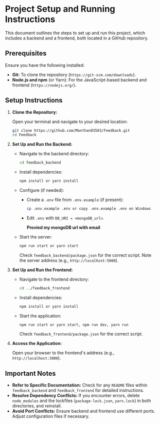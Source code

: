 # Project Setup and Running Instructions

This document outlines the steps to set up and run this project, which includes a backend and a frontend, both located in a GitHub repository.

## Prerequisites

Ensure you have the following installed:

* **Git:** To clone the repository (`https://git-scm.com/downloads`).
* **Node.js and npm** (or Yarn): For the JavaScript-based backend and frontend (`https://nodejs.org/`).

## Setup Instructions

1.  **Clone the Repository:**

    Open your terminal and navigate to your desired location:

    ```bash
    git clone https://github.com/Manthan03583/Feedback.git
    cd Feedback
    ```

2.  **Set Up and Run the Backend:**

    * Navigate to the backend directory:

        ```bash
        cd feedback_backend
        ```

    * Install dependencies:

        ```bash
        npm install or yarn install
        ```

    * Configure (if needed):

        * Create a `.env` file from `.env.example` (if present):

            ```bash
            cp .env.example .env or copy .env.example .env on Windows
            ```

        * Edit `.env` with `DB_URI = <mongoDB_url>`. 
            
            **Provied my mongoDB url with email** 

    * Start the server:

        ```bash
        npm run start or yarn start
        ```

        Check `feedback_backend/package.json` for the correct script. Note the server address (e.g., `http://localhost:5000`).

3.  **Set Up and Run the Frontend:**

    * Navigate to the frontend directory:

        ```bash
        cd ../feedback_frontend
        ```

    * Install dependencies:

        ```bash
        npm install or yarn install
        ```

    * Start the application:

        ```bash
        npm run start or yarn start, npm run dev, yarn run
        ```

        Check `feedback_frontend/package.json` for the correct script.

4.  **Access the Application:**

    Open your browser to the frontend's address (e.g., `http://localhost:3000`).

## Important Notes

* **Refer to Specific Documentation:** Check for any `README` files within `feedback_backend` and `feedback_frontend` for detailed instructions.
* **Resolve Dependency Conflicts:** If you encounter errors, delete `node_modules` and the lockfiles (`package-lock.json`, `yarn.lock`) in both directories, and reinstall.
* **Avoid Port Conflicts:** Ensure backend and frontend use different ports. Adjust configuration files if necessary.
